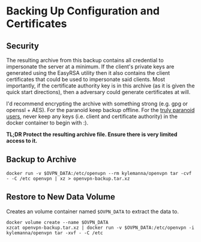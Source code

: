 # Backing Up Configuration and Certificates

## Security

The resulting archive from this backup contains all credential to impersonate the server at a minimum.  If the client's private keys are generated using the EasyRSA utility then it also contains the client certificates that could be used to impersonate said clients.  Most importantly, if the certificate authority key is in this archive (as it is given the quick start directions), then a adversary could generate certificates at will.

I'd recommend encrypting the archive with something strong (e.g. gpg or openssl + AES).  For the paranoid keep backup offline.  For the [truly paranoid users](/docs/paranoid.md), never keep any keys (i.e. client and certificate authority) in the docker container to begin with :).


**TL;DR Protect the resulting archive file.  Ensure there is very limited access to it.**

## Backup to Archive

```
docker run -v $OVPN_DATA:/etc/openvpn --rm kylemanna/openvpn tar -cvf - -C /etc openvpn | xz > openvpn-backup.tar.xz
```

## Restore to New Data Volume

Creates an volume container named `$OVPN_DATA` to extract the data to.

```
docker volume create --name $OVPN_DATA
xzcat openvpn-backup.tar.xz | docker run -v $OVPN_DATA:/etc/openvpn -i kylemanna/openvpn tar -xvf - -C /etc
```

